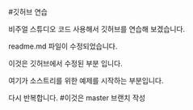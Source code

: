 #깃허브 연습

비주얼 스튜디오 코드 사용해서 깃허브를 연습해 보겠습니다.

readme.md 파일이 수정되었습니다.

이것은 깃허브에서 수정된 부분 입니다.

여기가 소스트리를 위한 예제를 시작하는 부분입니다.

다시 반복합니다.
#이것은 master 브랜치 작성
